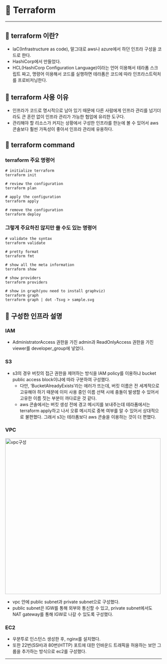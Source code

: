 # 📍 Terraform

---
## 📌 terraform 이란?

- IaC(Infrastructure as code), 말그대로 aws나 azure에서 하던 인프라 구성을 코드로 한다.
- HashiCorp에서 만들었다.
- HCL(HashiCorp Configuration Language)이라는 언어 이용해서 테라폼 스크립트 짜고, 명령어 이용해서 코드를 실행하면 테라폼은 코드에 따라 인프라스트럭처를 프로비저닝한다.

## 📌 terraform 사용 이유
- 인프라가 코드로 명시적으로 남아 있기 때문에 다른 사람에게 인프라 관리를 넘기더라도 큰 혼란 없이 인프라 관리가 가능한 협업에 유리한 도구다.
- 관리해야 할 리소스가 커지는 상황에서 구성한 인프라를 한눈에 볼 수 있어서 aws 콘솔보다 훨씬 가독성이 좋아서 인프라 관리에 유용하다.

## 📌 terraform command
### terraform 주요 명령어
    # initialize terraform
    terraform init

    # review the configuration
    terraform plan
    
    # apply the configuration
    terraform apply

    # remove the configuration
    terraform deploy
### 그렇게 주요하진 않지만 쓸 수도 있는 명령어
    # validate the syntax
    terraform validate

    # pretty format
    terraform fmt

    # show all the meta information
    terraform show

    # show providers
    terraform providers

    # show in graph(you need to install graphviz)
    terraform graph
    terraform graph | dot -Tsvg > sample.svg


## 📌 구성한 인프라 설명
### IAM
- AdministratorAccess 권한을 가진 admin과 ReadOnlyAccess 권한을 가진 viewer를 developer_group에 넣었다.
### S3
- s3의 경우 버킷의 접근 권한을 제어하는 방식을 IAM policy를 이용하냐 bucket public access block이냐에 따라 구분하여 구성했다.
  - 다만, ‘BucketAlreadyExists’라는 에러가 뜨는데, 버킷 이름은 전 세계적으로 고유해야 하기 때문에 이미 사용 중인 이름 선택 시에 충돌이 발생할 수 있어서 고유한 이름 짓는 부분이 까다로운 것 같다.
  - aws 콘솔에서는 버킷 생성 전에 경고 메시지를 보내주는데 테라폼에서는 terraform apply하고 나서 오류 메시지로 중복 여부를 알 수 있어서 상대적으로 불편했다. 그래서 s3는 테라폼보다 aws 콘솔을 이용하는 것이 더 편했다.
### VPC
<img src="https://velog.velcdn.com/images/ollie221/post/42350410-b288-44f8-ab20-97af81c8edec/image.png" alt="vpc구성" width="500">

- vpc 안에 public subnet과 private subnet으로 구성했다.
- public subnet은 IGW를 통해 외부와 통신할 수 있고, private subnet에서도 NAT gateway를 통해 IGW로 나갈 수 있도록 구성했다.
### EC2
- 우분투로 인스턴스 생성한 후, nginx를 설치했다.
- 또한 22번(SSH)과 80번(HTTP) 포트에 대한 인바운드 트래픽을 허용하는 보안 그룹을 추가하는 방식으로 ec2를 구성했다.

---
